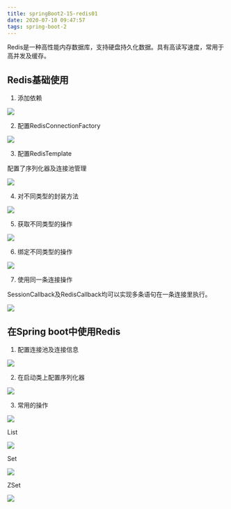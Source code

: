 ```yaml
---
title: springBoot2-15-redis01
date: 2020-07-10 09:47:57
tags: spring-boot-2
---
```


Redis是一种高性能内存数据库，支持硬盘持久化数据。具有高读写速度，常用于高并发及缓存。

## Redis基础使用

1. 添加依赖

<img src='springBoot2-15-redis01\dd684114-8c3e-4b7e-954a-409a690cad3e.jpg'>

2. 配置RedisConnectionFactory

<img src='springBoot2-15-redis01\0d5cbc3a-58ae-48cf-9c86-75d2e68a2006.jpg'>

3. 配置RedisTemplate

配置了序列化器及连接池管理

<img src='springBoot2-15-redis01\bc473038-847e-4561-943a-0ce186a95f95.jpg'>

4. 对不同类型的封装方法

<img src='springBoot2-15-redis01\49cd4336-9f9e-4a60-98e3-dfac4c2a928a.jpg'>

5. 获取不同类型的操作

<img src='springBoot2-15-redis01\293bd4c1-730d-480f-beec-930ed56d1b24.jpg'>

6. 绑定不同类型的操作

<img src='springBoot2-15-redis01\b9c22eb0-cece-4c39-b482-5e0baf1b65c1.jpg'>

7. 使用同一条连接操作

SessionCallback及RedisCallback均可以实现多条语句在一条连接里执行。

<img src='springBoot2-15-redis01\401559f1-5a47-4a67-9aea-2acdc10c2266.jpg'>

## 在Spring boot中使用Redis

1. 配置连接池及连接信息

<img src='springBoot2-15-redis01\9cb2e2ce-f2de-4180-9166-67a95d46bbfc.jpg'>

2. 在启动类上配置序列化器

<img src='springBoot2-15-redis01\16c651a4-27d6-4f19-9955-4f0b8e48e15b.jpg'>

3. 常用的操作

<img src='springBoot2-15-redis01\50259d1c-90a2-43dd-b81e-6d5a08f7a8a0.jpg'>

List

<img src='springBoot2-15-redis01\63106093-3b8d-4cf4-b8cf-77d888d10d4f.jpg'>

Set

<img src='springBoot2-15-redis01\158722b9-fb8b-41c9-98dc-eec800086613.jpg'>

ZSet

<img src='springBoot2-15-redis01\2f1b1d62-cf05-4066-ad74-2965dd47a966.jpg'>